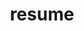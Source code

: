 ---
layout: cv
permalink: /resume/
title: resume
nav: true
nav_order: 4
cv_pdf: assets/pdf/Resume-Michael_Chang.pdf
description: 
---